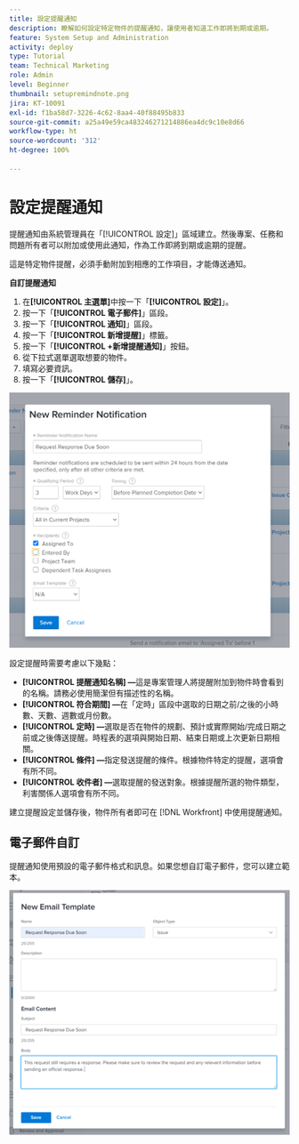 ```yaml
---
title: 設定提醒通知
description: 瞭解如何設定特定物件的提醒通知，讓使用者知道工作即將到期或逾期。
feature: System Setup and Administration
activity: deploy
type: Tutorial
team: Technical Marketing
role: Admin
level: Beginner
thumbnail: setupremindnote.png
jira: KT-10091
exl-id: f1ba58d7-3226-4c62-8aa4-40f88495b833
source-git-commit: a25a49e59ca483246271214886ea4dc9c10e8d66
workflow-type: ht
source-wordcount: '312'
ht-degree: 100%

---
```


<!---
this has the same content as the system administrator notification setup and mangement section of the email and inapp notificiations learning path
--->

# 設定提醒通知

提醒通知由系統管理員在「[!UICONTROL 設定]」區域建立。然後專案、任務和問題所有者可以附加或使用此通知，作為工作即將到期或逾期的提醒。

這是特定物件提醒，必須手動附加到相應的工作項目，才能傳送通知。

**自訂提醒通知**

1. 在&#x200B;**[!UICONTROL 主選單]**&#x200B;中按一下「**[!UICONTROL 設定]**」。
1. 按一下「**[!UICONTROL 電子郵件]**」區段。
1. 按一下「**[!UICONTROL 通知]**」區段。
1. 按一下「**[!UICONTROL 新增提醒]**」標籤。
1. 按一下「**[!UICONTROL +新增提醒通知]**」按鈕。
1. 從下拉式選單選取想要的物件。
1. 填寫必要資訊。
1. 按一下「**[!UICONTROL 儲存]**」。

![[!UICONTROL 新增提醒通知]視窗](assets/admin-fund-reminder-notification-1.png)

設定提醒時需要考慮以下幾點：

* **[!UICONTROL 提醒通知名稱] —**&#x200B;這是專案管理人將提醒附加到物件時會看到的名稱。請務必使用簡潔但有描述性的名稱。
* **[!UICONTROL 符合期間] —**&#x200B;在「定時」區段中選取的日期之前/之後的小時數、天數、週數或月份數。
* **[!UICONTROL 定時] —**&#x200B;選取是否在物件的規劃、預計或實際開始/完成日期之前或之後傳送提醒。時程表的選項與開始日期、結束日期或上次更新日期相關。
* **[!UICONTROL 條件] —**&#x200B;指定發送提醒的條件。根據物件特定的提醒，選項會有所不同。
* **[!UICONTROL 收件者] —**&#x200B;選取提醒的發送對象。根據提醒所選的物件類型，利害關係人選項會有所不同。

建立提醒設定並儲存後，物件所有者即可在 [!DNL Workfront] 中使用提醒通知。

## 電子郵件自訂

提醒通知使用預設的電子郵件格式和訊息。如果您想自訂電子郵件，您可以建立範本。

<!---
paragraph above needs a hyperlink to an article
--->

![「新增電子郵件範本」視窗](assets/admin-fund-email-customization.png)

<!---
learn more URLs
--->
